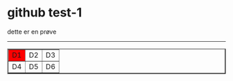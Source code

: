 <H1>github test-1</H1>
dette er en prøve 
<hr>
<!-- her skrives kommentarer -->
<table border=2; color=#ff0000;>
 <tr><td style="background-color:#ff0000">D1</td><td>D2</td><td>D3</td></tr>
 <tr><td>D4</td><td>D5</td><td>D6</td></tr>
</table>
